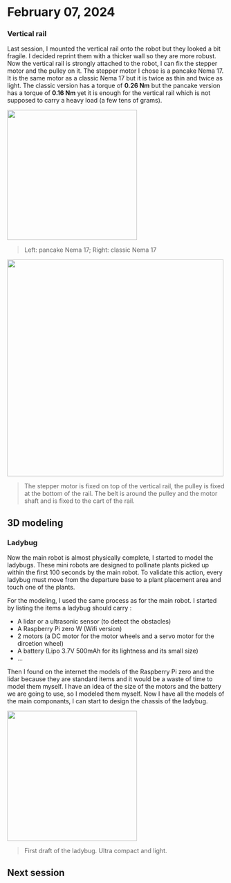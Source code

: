 # February 07, 2024
### Vertical rail
Last session, I mounted the vertical rail onto the robot but they looked a bit fragile. I decided reprint them with a thicker wall so they are more robust. Now the vertical rail is strongly attached to the robot, I can fix the stepper motor and the pulley on it. The stepper motor I chose is a pancake Nema 17. It is the same motor as a classic Nema 17 but it is twice as thin and twice as light. The classic version has a torque of **0.26 Nm** but the pancake version has a torque of **0.16 Nm** yet it is enough for the vertical rail which is not supposed to carry a heavy load (a few tens of grams).

<img src="./src/session_08/versus.jpg" height="300">

> Left: pancake Nema 17; Right: classic Nema 17

<img src="./src/session_08/20240207_181306.jpg" height="500">

> The stepper motor is fixed on top of the vertical rail, the pulley is fixed at the bottom of the rail. The belt is around the pulley and the motor shaft and is fixed to the cart of the rail.

## 3D modeling
### Ladybug
Now the main robot is almost physically complete, I started to model the ladybugs. These mini robots are designed to pollinate plants picked up within the first 100 seconds by the main robot. To validate this action, every ladybug must move from the departure base to a plant placement area and touch one of the plants.

For the modeling, I used the same process as for the main robot. I started by listing the items a ladybug should carry :
- A lidar or a ultrasonic sensor (to detect the obstacles)
- A Raspberry Pi zero W (Wifi version)
- 2 motors (a DC motor for the motor wheels and a servo motor for the dircetion wheel)
- A battery (Lipo 3.7V 500mAh for its lightness and its small size)
- ...

Then I found on the internet the models of the Raspberry Pi zero and the lidar because they are standard items and it would be a waste of time to model them myself. I have an idea of the size of the motors and the battery we are going to use, so I modeled them myself. Now I have all the models of the main componants, I can start to design the chassis of the ladybug.

<img src="./src/session_08/ladybug.jpg" height="300">

> First draft of the ladybug. Ultra compact and light.

## Next session